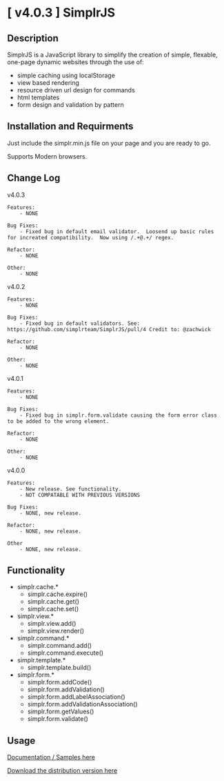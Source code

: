 [ v4.0.3 ] SimplrJS   
=============

Description
-----------

SimplrJS is a JavaScript library to simplify the creation of simple, flexable, one-page dynamic websites through the use of:

- simple caching using localStorage
- view based rendering
- resource driven url design for commands
- html templates
- form design and validation by pattern

Installation and Requirments
-----------

Just include the simplr.min.js file on your page and you are ready to go.  

Supports Modern browsers.

Change Log
------------

v4.0.3
	
	Features:
		- NONE
		
	Bug Fixes:
		- Fixed bug in default email validator.  Loosend up basic rules for increated compatibility.  Now using /.+@.+/ regex.
	
	Refactor:
		- NONE
		
	Other:
		- NONE

v4.0.2
	
	Features:
		- NONE
		
	Bug Fixes:
		- Fixed bug in default validators. See: https://github.com/simplrteam/SimplrJS/pull/4 Credit to: @zachwick
	
	Refactor:
		- NONE
		
	Other:
		- NONE

v4.0.1
	
	Features:
		- NONE
		
	Bug Fixes:
		- Fixed bug in simplr.form.validate causing the form error class to be added to the wrong element.
	
	Refactor:
		- NONE
		
	Other:
		- NONE

v4.0.0

	Features:
		- New release. See functionality.
		- NOT COMPATABLE WITH PREVIOUS VERSIONS
		
	Bug Fixes:
		- NONE, new release.
		
	Refactor:
		- NONE, new release.
			
	Other
		- NONE, new release.
		

Functionality
---------------
*	simplr.cache.*
	+	simplr.cache.expire()
	+	simplr.cache.get()
	+	simplr.cache.set()
*	simplr.view.*
	+	simplr.view.add()
	+	simplr.view.render()
*	simplr.command.*
	+	simplr.command.add()
	+	simplr.command.execute()
*	simplr.template.*
	+	simplr.template.build()
*	simplr.form.*
	+	simplr.form.addCode()
	+	simplr.form.addValidation()
	+	simplr.form.addLabelAssociation()
	+	simplr.form.addValidationAssociation()
	+	simplr.form.getValues()
	+	simplr.form.validate()

Usage
-----

[Documentation / Samples here](https://github.com/simplrteam/SimplrJS/tree/master/samples/)

[Download the distribution version here](https://github.com/simplrteam/SimplrJS/tree/master/dist/simplr.min.js)
